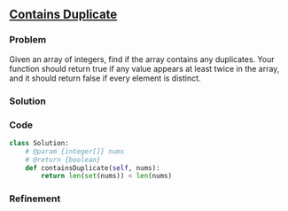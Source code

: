 ## [Contains Duplicate](https://leetcode.com/problems/contains-duplicate/)

### Problem

Given an array of integers, find if the array contains any duplicates. Your function should return true if any value appears at least twice in the array, and it should return false if every element is distinct.

### Solution


### Code

``` Python
class Solution:
    # @param {integer[]} nums
    # @return {boolean}
    def containsDuplicate(self, nums):
        return len(set(nums)) < len(nums)
```

### Refinement
